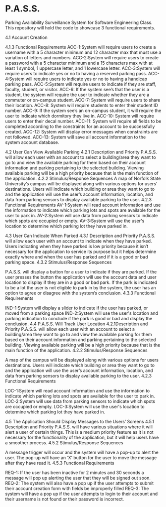 # P.A.S.S.
Parking Availability Surveillance System for Software Engineering Class. This repository will hold the code to showcase 3 functional requirements.

4.1 Account Creation

4.1.3 ​Functional Requirements
ACC-1:​System will require users to create a username with a 5 character minimum and 12 character max that must use a variation of letters and numbers.
ACC-2:​System will require users to create a password with a 5 character minimum and a 15 characters max with at least 1 symbol, 1 uppercase letter, and 1 lowercase letter.
ACC-3:​System will require users to indicate yes or no to having a reserved parking pass.
ACC-4:​System will require users to indicate yes or no to having a handicap parking pass.
ACC-5:​System will require users to indicate if they are staff, faculty, student, or visitor.
ACC-6:​ If the system see’s that the user is a student, the system will require the user to indicate whether they are a commuter or on-campus student.
ACC-7: System will require users to share their location.
ACC-8:​ System will require students to enter their student ID number.
ACC-9:​​ If the system see’s an on-campus student, it will require the user to indicate which dormitory they live in.
ACC-10: System will require users to enter their decal number.
ACC-11:​​ System will require all fields to be completed according to the constraints for an account to be successfully created.
ACC-12: System will display error messages when constraints are not followed.
ACC-13: System will save all account information to the system account database.

4.2 User Can View Available Parking
4.2.1 ​Description and Priority
P.A.S.S. will allow each user with an account to select a building/area they want to go to and view the available parking for them based on their account information and parking pertaining to the selected building. Viewing available parking will be a high priority because that is the main function of the application.
4.2.2​ Stimulus/Response Sequences
A map of Norfolk State University’s campus will be displayed along with various options for users' destinations. Users will indicate which building or area they want to go to and the application will use the user’s account information,  location, and data from parking sensors to display available parking to the user. 
4.2.3 ​Functional Requirements
AV-1:​System will read account information and use the information to indicate which parking lots and spots are available for the user to park in.
AV-2:​System will use data from parking sensors to indicate which spots are occupied or empty.
AV-3:​System will use the user's location to determine which parking lot they have parked in.



4.3 User Can Indicate When Parked
4.3.1 ​Description and Priority
P.A.S.S. will allow each user with an account to indicate when they have parked. Users indicating when they have parked is low priority because it isn’t necessary for the application to service its purpose but it helps determine exactly where and when the user has parked and if it is a good or bad parking space.
4.3.2​ Stimulus/Response Sequences

P.A.S.S. will display a button for a user to indicate if they are parked. If the user presses the button the application will use the account data and user location to display if they are in a good or bad park. If the park is indicated to be a lot the user is not eligible to park in by the system, the user has an option to agree or disagree with the system’s conclusion.
4.3.3​ Functional Requirements
 
IND-1:​System will display a slider to indicate if the user has parked, or moved from a parking space
IND-2:​System will use the user's location and parking indication to conclude if the park is good or bad and display the conclusion. 
4.4 P.A.S.S. Will Track User Location
4.2.1 ​Description and Priority
P.A.S.S. will allow each user with an account to select a building/area they want to go to and view the available parking for them based on their account information and parking pertaining to the selected building. Viewing available parking will be a high priority because that is the main function of the application.
4.2.2​ Stimulus/Response Sequences

A map of the campus will be displayed along with various options for users destinations. Users will indicate which building or area they want to go to and the application will use the user’s account information,  location, and data from parking sensors to display available parking to the user. 
4.2.3​ Functional Requirements
 
 
LOC-1:​System will read account information and use the information to indicate which parking lots and spots are available for the user to park in.
LOC-2:​System will use data from parking sensors to indicate which spots are occupied or empty.
LOC-3:​System will use the user's location to determine which parking lot they have parked in.

4.5 The Application Should Display Messages to the Users’ Screens
4.5.1 ​Description and Priority
P.A.S.S. will have various situations where it will alert a user of certain things. This is a medium priority feature as it is not necessary for the functionality of the application, but it will help users have a smoother process.
4.5.2​ Stimulus/Response Sequences

A message trigger will occur and the system will have a pop-up to alert the user. The pop-up will have an ‘X’ button for the user to move the message after they have read it. 
4.5.3 ​Functional Requirements
 
 
REQ-1: If the user has been inactive for 2 minutes and 30 seconds a message will pop up alerting the user that they will be signed out soon.
REQ-2:​ The system will also have a pop up if the user attempts to submit their account creation form with fields be improperly filled
REQ-3: The system will have a pop up if the user attempts to login to their account and their username is not found or their password is incorrect.



